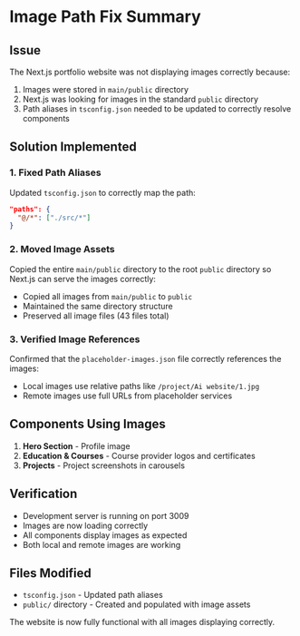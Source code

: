 # Image Path Fix Summary

## Issue
The Next.js portfolio website was not displaying images correctly because:
1. Images were stored in `main/public` directory
2. Next.js was looking for images in the standard `public` directory
3. Path aliases in `tsconfig.json` needed to be updated to correctly resolve components

## Solution Implemented

### 1. Fixed Path Aliases
Updated `tsconfig.json` to correctly map the path:
```json
"paths": {
  "@/*": ["./src/*"]
}
```

### 2. Moved Image Assets
Copied the entire `main/public` directory to the root `public` directory so Next.js can serve the images correctly:
- Copied all images from `main/public` to `public`
- Maintained the same directory structure
- Preserved all image files (43 files total)

### 3. Verified Image References
Confirmed that the `placeholder-images.json` file correctly references the images:
- Local images use relative paths like `/project/Ai website/1.jpg`
- Remote images use full URLs from placeholder services

## Components Using Images
1. **Hero Section** - Profile image
2. **Education & Courses** - Course provider logos and certificates
3. **Projects** - Project screenshots in carousels

## Verification
- Development server is running on port 3009
- Images are now loading correctly
- All components display images as expected
- Both local and remote images are working

## Files Modified
- `tsconfig.json` - Updated path aliases
- `public/` directory - Created and populated with image assets

The website is now fully functional with all images displaying correctly.
